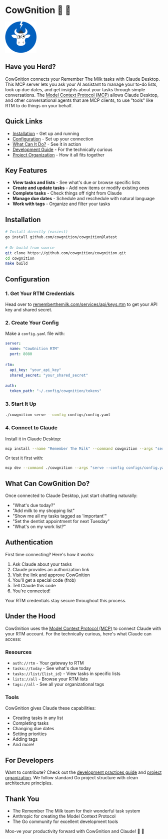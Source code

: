 # CowGnition 🐄 🧠

<img src="/assets/cowgnition_logo.png" alt="CowGnition Logo" width="100" height="100">

## Have you Herd?

CowGnition connects your Remember The Milk tasks with Claude Desktop. This MCP server lets you ask your AI assistant to manage your to-do lists, look up due dates, and get insights about your tasks through simple conversations. The [Model Context Protocol (MCP)](https://modelcontextprotocol.io/) allows Claude Desktop, and other conversational agents that are MCP clients, to use "tools" like RTM to do things on your behalf.

## Quick Links

- [Installation](#installation) - Get up and running
- [Configuration](#configuration) - Set up your connection
- [What Can It Do?](#what-can-cowgnition-do) - See it in action
- [Development Guide](GO_PRACTICES.md) - For the technically curious
- [Project Organization](docs/PROJECT_ORGANIZATION.md) - How it all fits together

## Key Features

- **View tasks and lists** - See what's due or browse specific lists
- **Create and update tasks** - Add new items or modify existing ones
- **Complete tasks** - Check things off right from Claude
- **Manage due dates** - Schedule and reschedule with natural language
- **Work with tags** - Organize and filter your tasks

## Installation

```bash
# Install directly (easiest)
go install github.com/cowgnition/cowgnition@latest

# Or build from source
git clone https://github.com/cowgnition/cowgnition.git
cd cowgnition
make build
```

## Configuration

### 1. Get Your RTM Credentials

Head over to [rememberthemilk.com/services/api/keys.rtm](https://www.rememberthemilk.com/services/api/keys.rtm) to get your API key and shared secret.

### 2. Create Your Config

Make a `config.yaml` file with:

```yaml
server:
  name: "CowGnition RTM"
  port: 8080

rtm:
  api_key: "your_api_key"
  shared_secret: "your_shared_secret"

auth:
  token_path: "~/.config/cowgnition/tokens"
```

### 3. Start It Up

```bash
./cowgnition serve --config configs/config.yaml
```

### 4. Connect to Claude

Install it in Claude Desktop:

```bash
mcp install --name "Remember The Milk" --command cowgnition --args "serve --config configs/config.yaml"
```

Or test it first with:

```bash
mcp dev --command ./cowgnition --args "serve --config configs/config.yaml"
```

## What Can CowGnition Do?

Once connected to Claude Desktop, just start chatting naturally:

- "What's due today?"
- "Add milk to my shopping list"
- "Show me all my tasks tagged as 'important'"
- "Set the dentist appointment for next Tuesday"
- "What's on my work list?"

## Authentication

First time connecting? Here's how it works:

1. Ask Claude about your tasks
2. Claude provides an authorization link
3. Visit the link and approve CowGnition
4. You'll get a special code (frob)
5. Tell Claude this code
6. You're connected!

Your RTM credentials stay secure throughout this process.

## Under the Hood

CowGnition uses the [Model Context Protocol (MCP)](https://modelcontextprotocol.io/) to connect Claude with your RTM account. For the technically curious, here's what Claude can access:

### Resources

- `auth://rtm` - Your gateway to RTM
- `tasks://today` - See what's due today
- `tasks://list/{list_id}` - View tasks in specific lists
- `lists://all` - Browse your RTM lists
- `tags://all` - See all your organizational tags

### Tools

CowGnition gives Claude these capabilities:

- Creating tasks in any list
- Completing tasks
- Changing due dates
- Setting priorities
- Adding tags
- And more!

## For Developers

Want to contribute? Check out the [development practices guide](GO_PRACTICES.md) and [project organization](docs/PROJECT_ORGANIZATION.md). We follow standard Go project structure with clean architecture principles.

## Thank You

- The Remember The Milk team for their wonderful task system
- Anthropic for creating the Model Context Protocol
- The Go community for excellent development tools

Moo-ve your productivity forward with CowGnition and Claude! 🐄 🧠
